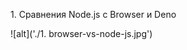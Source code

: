 <p alight="center">
	1. Сравнения Node.js с Browser и Deno 
</p>

![alt]('./1. browser-vs-node-js.jpg')